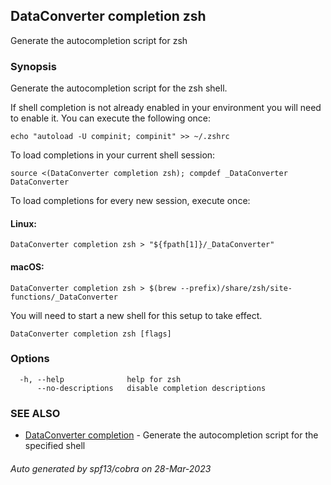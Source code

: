 ## DataConverter completion zsh

Generate the autocompletion script for zsh

### Synopsis

Generate the autocompletion script for the zsh shell.

If shell completion is not already enabled in your environment you will need
to enable it.  You can execute the following once:

	echo "autoload -U compinit; compinit" >> ~/.zshrc

To load completions in your current shell session:

	source <(DataConverter completion zsh); compdef _DataConverter DataConverter

To load completions for every new session, execute once:

#### Linux:

	DataConverter completion zsh > "${fpath[1]}/_DataConverter"

#### macOS:

	DataConverter completion zsh > $(brew --prefix)/share/zsh/site-functions/_DataConverter

You will need to start a new shell for this setup to take effect.


```
DataConverter completion zsh [flags]
```

### Options

```
  -h, --help              help for zsh
      --no-descriptions   disable completion descriptions
```

### SEE ALSO

* [DataConverter completion](DataConverter_completion.md)	 - Generate the autocompletion script for the specified shell

###### Auto generated by spf13/cobra on 28-Mar-2023
